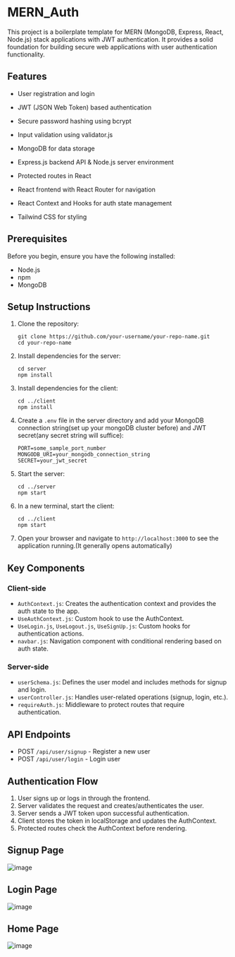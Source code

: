 ﻿# MERN_Auth

This project is a boilerplate template for MERN (MongoDB, Express, React, Node.js) stack applications with JWT authentication. It provides a solid foundation for building secure web applications with user authentication functionality.

## Features

- User registration and login
- JWT (JSON Web Token) based authentication
- Secure password hashing using bcrypt
- Input validation using validator.js
  
- MongoDB for data storage
- Express.js backend API & Node.js server environment

- Protected routes in React
- React frontend with React Router for navigation
- React Context and Hooks for auth state management
- Tailwind CSS for styling

## Prerequisites

Before you begin, ensure you have the following installed:
- Node.js 
- npm
- MongoDB 

## Setup Instructions

1. Clone the repository:
   ```
   git clone https://github.com/your-username/your-repo-name.git
   cd your-repo-name
   ```

2. Install dependencies for the server:
   ```
   cd server
   npm install
   ```

3. Install dependencies for the client:
   ```
   cd ../client
   npm install
   ```

4. Create a `.env` file in the server directory and add your MongoDB connection string(set up your mongoDB cluster before) and JWT secret(any secret string will suffice):
   ```
   PORT=some_sample_port_number
   MONGODB_URI=your_mongodb_connection_string
   SECRET=your_jwt_secret
   ```

5. Start the server:
   ```
   cd ../server
   npm start
   ```

6. In a new terminal, start the client:
   ```
   cd ../client
   npm start
   ```

7. Open your browser and navigate to `http://localhost:3000` to see the application running.(It generally opens automatically)

## Key Components

### Client-side

- `AuthContext.js`: Creates the authentication context and provides the auth state to the app.
- `UseAuthContext.js`: Custom hook to use the AuthContext.
- `UseLogin.js`, `UseLogout.js`, `UseSignUp.js`: Custom hooks for authentication actions.
- `navbar.js`: Navigation component with conditional rendering based on auth state.

### Server-side

- `userSchema.js`: Defines the user model and includes methods for signup and login.
- `userController.js`: Handles user-related operations (signup, login, etc.).
- `requireAuth.js`: Middleware to protect routes that require authentication.

## API Endpoints

- POST `/api/user/signup` - Register a new user
- POST `/api/user/login` - Login user

## Authentication Flow

1. User signs up or logs in through the frontend.
2. Server validates the request and creates/authenticates the user.
3. Server sends a JWT token upon successful authentication.
4. Client stores the token in localStorage and updates the AuthContext.
5. Protected routes check the AuthContext before rendering.

## Signup Page

![image](https://github.com/user-attachments/assets/c002d880-77ab-4f2b-a1a8-21d7d7ed1657)

## Login Page

![image](https://github.com/user-attachments/assets/7495d1a8-4320-4bb5-a9ef-67b89fde0353)

## Home Page

![image](https://github.com/user-attachments/assets/68539f26-4c87-49c8-8a17-68d2fccec666)


